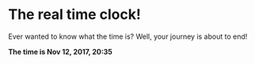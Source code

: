 # The real time clock!

Ever wanted to know what the time is? Well, your journey is about to end!

**The time is Nov 12, 2017, 20:35**